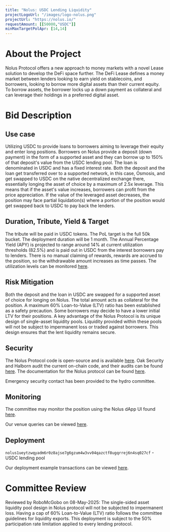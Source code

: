```yaml
---
title: "Nolus: USDC Lending Liquidity"
projectLogoUrl: "/images/logo-nolus.png"
projectUrl: "https://nolus.io/"
requestAmount: [[50000,"USDC"]]
minMaxTargetPolApr: [14,14]
---
```


# About the Project

Nolus Protocol offers a new approach to money markets with a novel Lease solution to develop the DeFi space further. The DeFi Lease defines a money market between lenders looking to earn yield on stablecoins, and borrowers, looking to borrow more digital assets than their current equity. To borrow assets, the borrower locks up a down payment as collateral and can leverage their holdings in a preferred digital asset.

# Bid Description

## Use case
Utilizing USDC to provide loans to borrowers aiming to leverage their equity and enter long positions. Borrowers on Nolus provide a deposit (down payment) in the form of a supported asset and they can borrow up to 150% of that deposit's value from the USDC lending pool. The loan is denominated in USDC and has a fixed interest rate. Both the deposit and the loan get transferred over to a supported network, in this case, Osmosis, and get swapped to USDC on the native decentralized exchange there, essentially longing the asset of choice by a maximum of 2.5x leverage. This means that if the asset's value increases, borrowers can profit from the price appreciation. If the value of the leveraged asset decreases, the position may face partial liquidation(s) where a portion of the position would get swapped back to USDC to pay back the lenders.

## Duration, Tribute, Yield & Target
The tribute will be paid in USDC tokens. The PoL target is the full 50k bucket. The deployment duration will be 1 month. The Annual Percentage Yield (APY) is projected to range around 14% at current utilization thresholds (82.5%) and is paid out in USDC from the interest borrowers pay to lenders. There is no manual claiming of rewards, rewards are accrued to the position, so the withdrawable amount increases as time passes. The utilization levels can be monitored [here](https://app.nolus.io/stats).

## Risk Mitigation
Both the deposit and the loan in USDC are swapped for a supported asset of choice for longing on Nolus. The total amount acts as collateral for the position. A maximum 60% Loan-to-Value (LTV) ratio has been established as a safety precaution. Some borrowers may decide to have a lower initial LTV for their positions. A key advantage of the Nolus Protocol is its unique design of single-asset liquidity pools. Liquidity provided within these pools will not be subject to impermanent loss or traded against borrowers. This design ensures that the lent liquidity remains secure.

## Security
The Nolus Protocol code is open-source and is available [here](https://github.com/nolus-protocol). Oak Security and Halborn audit the current on-chain code, and their audits can be found [here](https://hub.nolus.io/en/articles/9680739-security). The documentation for the Nolus protocol can be found [here](https://hub.nolus.io/en/collections/10034429-tech-documentation). 

Emergency security contact has been provided to the hydro committee.

## Monitoring
The committee may monitor the position using the Nolus dApp UI found [here](https://app.nolus.io/earn).

Our venue queries can be viewed [here](https://hackmd.io/Vz5ts3lUSSaND7m2WwBcMQ).

## Deployment
`nolus1ueytzwqyadm6r0z8ajse7g6gzum4w3vv04qazctf8ugqrrej6n4sq027cf` - USDC lending pool

Our deployment example transactions can be viewed [here](https://hackmd.io/Vz5ts3lUSSaND7m2WwBcMQ).

# Committee Review

Reviewed by RoboMcGobo on 08-May-2025: The single-sided asset liquidity pool design in Nolus protocol will not be subjected to impermanent loss. Having a cap of 60% Loan-to-Value (LTV) ratio follows the committee guidelines for liquidity exports. This deployment is subject to the 50% participation rate limitation applied to every lending protocol.


